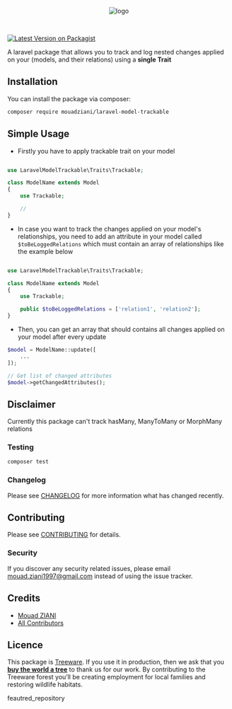 <p align="center">
  <img src="logo.jpeg" alt="logo" />
</p>
<br>

[![Latest Version on Packagist](https://img.shields.io/packagist/v/mouadziani/laravel-model-trackable.svg?style=flat-square)](https://packagist.org/packages/mouadziani/laravel-model-trackable)

A laravel package that allows you to track and log nested changes applied on your (models, and their relations) using a **single Trait** 

## Installation

You can install the package via composer:

```bash
composer require mouadziani/laravel-model-trackable
```

## Simple Usage

- Firstly you have to apply trackable trait on your model

``` php

use LaravelModelTrackable\Traits\Trackable;

class ModelName extends Model
{
    use Trackable;

    //
}
```

- In case you want to track the changes applied on your model's relationships, you need to add an attribute in your model called `$toBeLoggedRelations` which must contain an array of relationships like the example below
``` php

use LaravelModelTrackable\Traits\Trackable;

class ModelName extends Model
{
    use Trackable;

    public $toBeLoggedRelations = ['relation1', 'relation2'];
}
```


- Then, you can get an array that should contains all changes applied on your model after every update
``` php
$model = ModelName::update([
    ...
]);

// Get list of changed attributes
$model->getChangedAttributes();
 ``` 

## Disclaimer
Currently this package can't track hasMany, ManyToMany or MorphMany relations

### Testing

``` bash
composer test
```

### Changelog

Please see [CHANGELOG](CHANGELOG.md) for more information what has changed recently.

## Contributing

Please see [CONTRIBUTING](CONTRIBUTING.md) for details.

### Security

If you discover any security related issues, please email mouad.ziani1997@gmail.com instead of using the issue tracker.

## Credits

- [Mouad ZIANI](https://github.com/mouadziani)
- [All Contributors](../../contributors)


## Licence            
This package is [Treeware](https://treeware.earth). If you use it in production, then we ask that you [**buy the world a tree**](https://plant.treeware.earth/mouadziani/laravel-model-trackable) to thank us for our work. By contributing to the Treeware forest you’ll be creating employment for local families and restoring wildlife habitats.


feautred_repository
